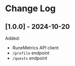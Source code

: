 # Change Log

## [1.0.0] - 2024-10-20

Added:

* RuneMetrics API client
* `/profile` endpoint
* `/quests` endpoint
